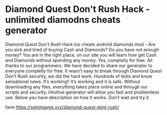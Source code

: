 # Diamond Quest Don't Rush Hack - unlimited diamodns cheats generator

Diamond Quest Don't Rush Hack ios cheats android diamonds mod - Are you sick and tired of buying Cash and Diamonds? Do you have not enough money? You are in the right place, on our site you will learn how get Cash and Diamonds without spending any money. Yes, completly for free.
All thanks to our programmers. We have decided to share our generator to everyone completly for free. It wasn’t easy to break through Diamond Quest Don't Rush security, we did the hard work.
Hundreds of tests and know sensational news. It’s working!! It’s working and it is safe. Without downloading any files, everything takes place online and through our scripts and security.
Intuitive generator will allow you fast and problemless use. Below you have description on how it works. Don’t wait and try it.

here https://sehotgame.xyz/diamond-quest-dont-rush/
